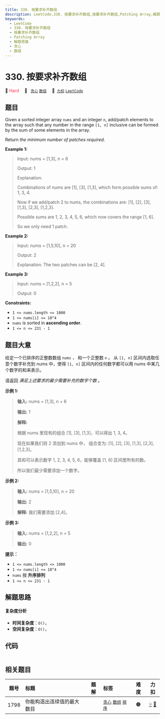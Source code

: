 ```yaml
---
title: 330. 按要求补齐数组
description: LeetCode,330. 按要求补齐数组,按要求补齐数组,Patching Array,解题思路,贪心,数组
keywords:
  - LeetCode
  - 330. 按要求补齐数组
  - 按要求补齐数组
  - Patching Array
  - 解题思路
  - 贪心
  - 数组
---
```


# 330. 按要求补齐数组

🔴 <font color=#ff334b>Hard</font>&emsp; 🔖&ensp; [`贪心`](/tag/greedy.md) [`数组`](/tag/array.md)&emsp; 🔗&ensp;[`力扣`](https://leetcode.cn/problems/patching-array) [`LeetCode`](https://leetcode.com/problems/patching-array)

## 题目

Given a sorted integer array `nums` and an integer `n`, add/patch elements to
the array such that any number in the range `[1, n]` inclusive can be formed
by the sum of some elements in the array.

Return _the minimum number of patches required_.



**Example 1:**

> Input: nums = [1,3], n = 6
> 
> Output: 1
> 
> Explanation:
> 
> Combinations of nums are [1], [3], [1,3], which form possible sums of: 1, 3, 4.
> 
> Now if we add/patch 2 to nums, the combinations are: [1], [2], [3], [1,3], [2,3], [1,2,3].
> 
> Possible sums are 1, 2, 3, 4, 5, 6, which now covers the range [1, 6].
> 
> So we only need 1 patch.

**Example 2:**

> Input: nums = [1,5,10], n = 20
> 
> Output: 2
> 
> Explanation: The two patches can be [2, 4].

**Example 3:**

> Input: nums = [1,2,2], n = 5
> 
> Output: 0

**Constraints:**

  * `1 <= nums.length <= 1000`
  * `1 <= nums[i] <= 10^4`
  * `nums` is sorted in **ascending order**.
  * `1 <= n <= 231 - 1`


## 题目大意

给定一个已排序的正整数数组 `nums` _，_ 和一个正整数 `n` _。_ 从 `[1, n]` 区间内选取任意个数字补充到 nums 中，使得
`[1, n]` 区间内的任何数字都可以用 nums 中某几个数字的和来表示。

请返回 _满足上述要求的最少需要补充的数字个数_  。



**示例  1:**

> 
> 
> 
> 
> 
> **输入:** nums = [1,3], n = 6
> 
> **输出:** 1 
> 
> **解释:**
> 
> 根据 nums 里现有的组合 [1], [3], [1,3]，可以得出 1, 3, 4。
> 
> 现在如果我们将 2 添加到 nums 中， 组合变为: [1], [2], [3], [1,3], [2,3], [1,2,3]。
> 
> 其和可以表示数字 1, 2, 3, 4, 5, 6，能够覆盖 [1, 6] 区间里所有的数。
> 
> 所以我们最少需要添加一个数字。

**示例 2:**

> 
> 
> 
> 
> 
> **输入:** nums = [1,5,10], n = 20
> 
> **输出:** 2
> 
> **解释:** 我们需要添加 [2,4]。
> 
> 

**示例  3:**

> 
> 
> 
> 
> 
> **输入:** nums = [1,2,2], n = 5
> 
> **输出:** 0
> 
> 



**提示：**

  * `1 <= nums.length <= 1000`
  * `1 <= nums[i] <= 10^4`
  * `nums` 按 **升序排列**
  * `1 <= n <= 231 - 1`


## 解题思路

#### 复杂度分析

- **时间复杂度**：`O()`，
- **空间复杂度**：`O()`，

## 代码

```javascript

```

## 相关题目

<!-- prettier-ignore -->
| 题号 | 标题 | 题解 | 标签 | 难度 | 力扣 |
| :------: | :------ | :------: | :------ | :------: | :------: |
| 1798 | 你能构造出连续值的最大数目 |  |  [`贪心`](/tag/greedy.md) [`数组`](/tag/array.md) [`排序`](/tag/sorting.md) | 🟠 | [🀄️](https://leetcode.cn/problems/maximum-number-of-consecutive-values-you-can-make) [🔗](https://leetcode.com/problems/maximum-number-of-consecutive-values-you-can-make) |